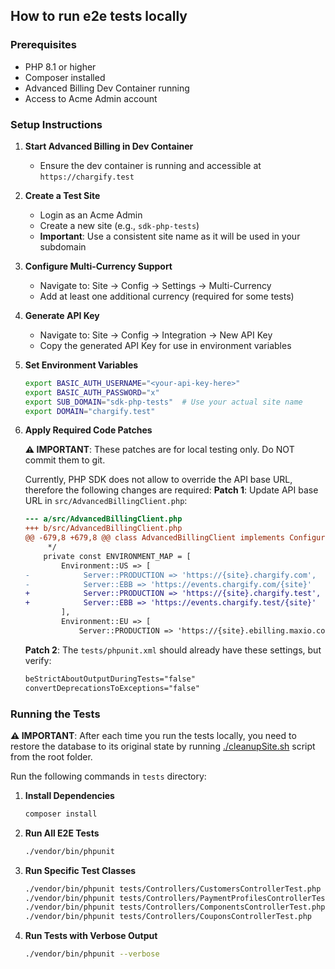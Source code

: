 ## How to run e2e tests locally

### Prerequisites

- PHP 8.1 or higher
- Composer installed
- Advanced Billing Dev Container running
- Access to Acme Admin account

### Setup Instructions

1. **Start Advanced Billing in Dev Container**
   - Ensure the dev container is running and accessible at `https://chargify.test`

2. **Create a Test Site**
   - Login as an Acme Admin
   - Create a new site (e.g., `sdk-php-tests`)
   - **Important**: Use a consistent site name as it will be used in your subdomain

3. **Configure Multi-Currency Support**
   - Navigate to: Site → Config → Settings → Multi-Currency
   - Add at least one additional currency (required for some tests)

4. **Generate API Key**
   - Navigate to: Site → Config → Integration → New API Key
   - Copy the generated API Key for use in environment variables

5. **Set Environment Variables**
   ```bash
   export BASIC_AUTH_USERNAME="<your-api-key-here>"
   export BASIC_AUTH_PASSWORD="x"
   export SUB_DOMAIN="sdk-php-tests"  # Use your actual site name
   export DOMAIN="chargify.test"
   ```
   
6. **Apply Required Code Patches**
   
   **⚠️ IMPORTANT**: These patches are for local testing only. Do NOT commit them to git.
   
   Currently, PHP SDK does not allow to override the API base URL, therefore the following changes are required:
   **Patch 1**: Update API base URL in `src/AdvancedBillingClient.php`:
   ```diff
   --- a/src/AdvancedBillingClient.php
   +++ b/src/AdvancedBillingClient.php
   @@ -679,8 +679,8 @@ class AdvancedBillingClient implements ConfigurationInterface
        */
       private const ENVIRONMENT_MAP = [
           Environment::US => [
   -            Server::PRODUCTION => 'https://{site}.chargify.com',
   -            Server::EBB => 'https://events.chargify.com/{site}'
   +            Server::PRODUCTION => 'https://{site}.chargify.test',
   +            Server::EBB => 'https://events.chargify.test/{site}'
           ],
           Environment::EU => [
               Server::PRODUCTION => 'https://{site}.ebilling.maxio.com',
   ```

   **Patch 2**: The `tests/phpunit.xml` should already have these settings, but verify:
   ```xml
   beStrictAboutOutputDuringTests="false"
   convertDeprecationsToExceptions="false"
   ```

### Running the Tests

**⚠️ IMPORTANT**: After each time you run the tests locally, you need to restore the database to its original state by running [./cleanupSite.sh](../cleanupSite.sh) script from the root folder.

Run the following commands in `tests` directory:

1. **Install Dependencies**
   ```bash
   composer install
   ```

2. **Run All E2E Tests**
   ```bash
   ./vendor/bin/phpunit
   ```

3. **Run Specific Test Classes**
   ```bash
   ./vendor/bin/phpunit tests/Controllers/CustomersControllerTest.php
   ./vendor/bin/phpunit tests/Controllers/PaymentProfilesControllerTest.php
   ./vendor/bin/phpunit tests/Controllers/ComponentsControllerTest.php
   ./vendor/bin/phpunit tests/Controllers/CouponsControllerTest.php
   ```

4. **Run Tests with Verbose Output**
   ```bash
   ./vendor/bin/phpunit --verbose
   ```
